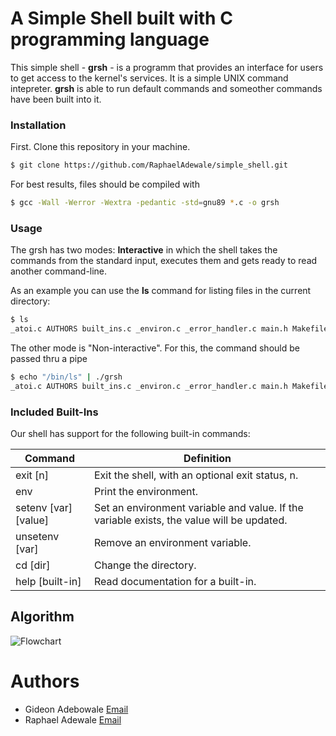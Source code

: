 # A Simple Shell built with C programming language

This simple shell - **grsh** - is a programm that provides an interface for users to get access to the kernel's services. It is a simple UNIX command intepreter. **grsh** is able to run default commands and someother commands have been built into it.

### Installation

First. Clone this repository in your machine.
```sh
$ git clone https://github.com/RaphaelAdewale/simple_shell.git
```
For best results, files should be compiled with
```sh
$ gcc -Wall -Werror -Wextra -pedantic -std=gnu89 *.c -o grsh
```
### Usage

The grsh has two modes: **Interactive** in which the shell takes the commands from the standard input, executes them and gets ready to read another command-line.

As an example you can use the <b>ls</b> command for listing files in the current directory:

```sh
$ ls
_atoi.c AUTHORS built_ins.c _environ.c _error_handler.c main.h Makefile
```
The other mode is "Non-interactive". For this, the command should be passed thru a pipe
```sh
$ echo "/bin/ls" | ./grsh
_atoi.c AUTHORS built_ins.c _environ.c _error_handler.c main.h Makefile
```
### Included Built-Ins

Our shell has support for the following built-in commands:

| Command             | Definition                                                                                |
| ------------------- | ----------------------------------------------------------------------------------------- |
| exit [n]            | Exit the shell, with an optional exit status, n.                                          |
| env                 | Print the environment.                                                                    |
| setenv [var][value] | Set an environment variable and value. If the variable exists, the value will be updated. |
| unsetenv [var]      | Remove an environment variable.                                                           |
| cd [dir]            | Change the directory.                                                                     |
| help [built-in]     | Read documentation for a built-in.                                                        |
## Algorithm
![Flowchart](https://i.ibb.co/tpjpPw9/diagrama.png)

# Authors
* Gideon Adebowale [Email](mailto:gideonadebowale66@gmail.com)
* Raphael Adewale [Email](mailto:raphealadebomi@gmail.com)

